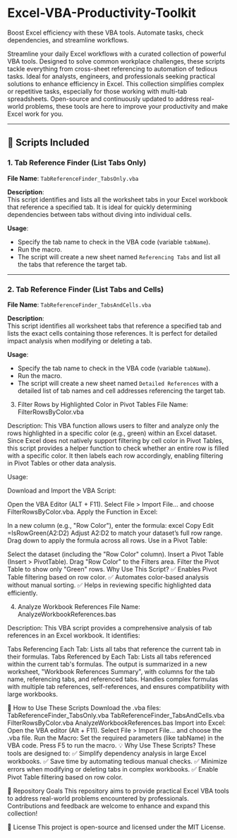 # Excel-VBA-Productivity-Toolkit
Boost Excel efficiency with these VBA tools. Automate tasks, check dependencies, and streamline workflows.



Streamline your daily Excel workflows with a curated collection of powerful VBA tools. Designed to solve common workplace challenges, these scripts tackle everything from cross-sheet referencing to automation of tedious tasks. Ideal for analysts, engineers, and professionals seeking practical solutions to enhance efficiency in Excel. This collection simplifies complex or repetitive tasks, especially for those working with multi-tab spreadsheets. Open-source and continuously updated to address real-world problems, these tools are here to improve your productivity and make Excel work for you.

---

## 📜 Scripts Included

### 1. **Tab Reference Finder (List Tabs Only)**

**File Name**: `TabReferenceFinder_TabsOnly.vba`

**Description**:  
This script identifies and lists all the worksheet tabs in your Excel workbook that reference a specified tab. It is ideal for quickly determining dependencies between tabs without diving into individual cells.

**Usage**:
- Specify the tab name to check in the VBA code (variable `tabName`).
- Run the macro.
- The script will create a new sheet named `Referencing Tabs` and list all the tabs that reference the target tab.

---

### 2. **Tab Reference Finder (List Tabs and Cells)**

**File Name**: `TabReferenceFinder_TabsAndCells.vba`

**Description**:  
This script identifies all worksheet tabs that reference a specified tab and lists the exact cells containing those references. It is perfect for detailed impact analysis when modifying or deleting a tab.

**Usage**:
- Specify the tab name to check in the VBA code (variable `tabName`).
- Run the macro.
- The script will create a new sheet named `Detailed References` with a detailed list of tab names and cell addresses referencing the target tab.

3. Filter Rows by Highlighted Color in Pivot Tables
File Name: FilterRowsByColor.vba

Description:
This VBA function allows users to filter and analyze only the rows highlighted in a specific color (e.g., green) within an Excel dataset. Since Excel does not natively support filtering by cell color in Pivot Tables, this script provides a helper function to check whether an entire row is filled with a specific color. It then labels each row accordingly, enabling filtering in Pivot Tables or other data analysis.

Usage:

Download and Import the VBA Script:

Open the VBA Editor (ALT + F11).
Select File > Import File... and choose FilterRowsByColor.vba.
Apply the Function in Excel:

In a new column (e.g., "Row Color"), enter the formula:
excel
Copy
Edit
=IsRowGreen(A2:D2)
Adjust A2:D2 to match your dataset’s full row range.
Drag down to apply the formula across all rows.
Use in a Pivot Table:

Select the dataset (including the "Row Color" column).
Insert a Pivot Table (Insert > PivotTable).
Drag "Row Color" to the Filters area.
Filter the Pivot Table to show only "Green" rows.
Why Use This Script?
✅ Enables Pivot Table filtering based on row color.
✅ Automates color-based analysis without manual sorting.
✅ Helps in reviewing specific highlighted data efficiently.

4. Analyze Workbook References
File Name: AnalyzeWorkbookReferences.bas

Description:
This VBA script provides a comprehensive analysis of tab references in an Excel workbook. It identifies:

Tabs Referencing Each Tab: Lists all tabs that reference the current tab in their formulas.
Tabs Referenced by Each Tab: Lists all tabs referenced within the current tab's formulas.
The output is summarized in a new worksheet, "Workbook References Summary", with columns for the tab name, referencing tabs, and referenced tabs. Handles complex formulas with multiple tab references, self-references, and ensures compatibility with large workbooks.

🔧 How to Use These Scripts
Download the .vba files:
TabReferenceFinder_TabsOnly.vba
TabReferenceFinder_TabsAndCells.vba
FilterRowsByColor.vba
AnalyzeWorkbookReferences.bas
Import into Excel:
Open the VBA editor (Alt + F11).
Select File > Import File... and choose the .vba file.
Run the Macro:
Set the required parameters (like tabName) in the VBA code.
Press F5 to run the macro.
💡 Why Use These Scripts?
These tools are designed to:
✅ Simplify dependency analysis in large Excel workbooks.
✅ Save time by automating tedious manual checks.
✅ Minimize errors when modifying or deleting tabs in complex workbooks.
✅ Enable Pivot Table filtering based on row color.

📂 Repository Goals
This repository aims to provide practical Excel VBA tools to address real-world problems encountered by professionals. Contributions and feedback are welcome to enhance and expand this collection!

📜 License
This project is open-source and licensed under the MIT License.
